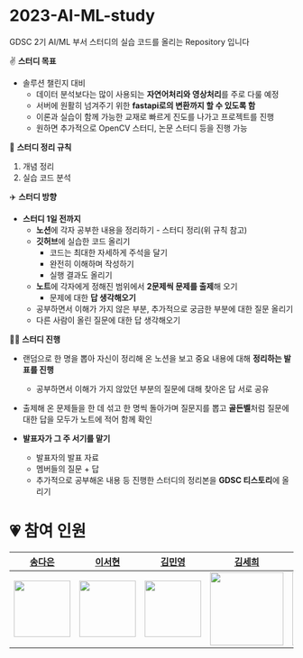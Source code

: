 # 2023-AI-ML-study
GDSC 2기 AI/ML 부서 스터디의 실습 코드를 올리는 Repository 입니다

✌️ **스터디 목표**

- 솔루션 챌린지 대비
    - 데이터 분석보다는 많이 사용되는 **자연어처리와 영상처리**를 주로 다룰 예정
    - 서버에 원활히 넘겨주기 위한 **fastapi로의 변환까지 할 수 있도록 함**
    - 이론과 실습이 함께 가능한 교재로 빠르게 진도를 나가고 프로젝트를 진행
    - 원하면 추가적으로 OpenCV 스터디, 논문 스터디 등을 진행 가능
    

🤘 **스터디 정리 규칙** 

1. 개념 정리 
2. 실습 코드 분석

✈️ **스터디 방향**

- **스터디 1일 전까지**
    - **노션**에 각자 공부한 내용을 정리하기 - 스터디 정리(위 규칙 참고)
    - **깃허브**에 실습한 코드 올리기
        - 코드는 최대한 자세하게 주석을 달기
        - 완전히 이해하며 작성하기
        - 실행 결과도 올리기
    - **노트**에 각자에게 정해진 범위에서 **2문제씩 문제를 출제**해 오기
        - 문제에 대한 **답 생각해오기**
    - 공부하면서 이해가 가지 않은 부분, 추가적으로 궁금한 부분에 대한 질문 올리기
    - 다른 사람이 올린 질문에 대한 답 생각해오기

🏃‍♀️ **스터디 진행**

- 랜덤으로 한 명을 뽑아 자신이 정리해 온 노션을 보고 중요 내용에 대해 **정리하는 발표를 진행**
    - 공부하면서 이해가 가지 않았던 부분의 질문에 대해 찾아온 답 서로 공유
- 출제해 온 문제들을 한 데 섞고 한 명씩 돌아가며 질문지를 뽑고 **골든벨**처럼 질문에 대한 답을 모두가 노트에 적어 함께 확인

- **발표자가 그 주 서기를 맡기**
    - 발표자의 발표 자료
    - 멤버들의 질문 + 답
    - 추가적으로 공부해온 내용 등 진행한 스터디의 정리본을 **GDSC 티스토리**에 올리기

# 💗 참여 인원

|[송다은](https://github.com/daeun6)|[이서현](https://github.com/bimeon)|[김민영](https://github.com/Skyminn)|[김세희](https://github.com/SeneKim)|[김채연](https://github.com/chaeyeoniklmw)|[이윤서](https://github.com/2ynnso)|[정은지](https://github.com/bbobburi)|
| --- | --- | --- | --- | --- | --- | --- |
|<img width="100" src="https://github.com/GDSC-SWU/2023-CS-Study/assets/63540652/0c4d01e2-20da-4684-84fc-bca57e87d676"/>|<img width="100" src="https://user-images.githubusercontent.com/63340879/231808117-97164d43-32da-44ed-85ca-c807603eef38.jpg"/>|<img width="100" src="https://github.com/GDSC-SWU/2023-CS-Study/assets/117229525/6305f888-e0c9-490a-9b02-09ba44062ca8"/>|<img width="130" src="https://user-images.githubusercontent.com/86971536/231524340-060eb465-5da1-4369-bdbe-35ac416be410.jpg"/>|<img width="130" src="https://github.com/GDSC-SWU/2023-CS-Study/assets/68415422/5f132973-ede5-4e82-b106-35e2be6f8fab"/>|<img width="130" src="https://github.com/GDSC-SWU/2023-CS-Study/assets/68415422/5f132973-ede5-4e82-b106-35e2be6f8fab"/>|<img width="130" src="https://github.com/GDSC-SWU/2023-CS-Study/assets/68415422/5f132973-ede5-4e82-b106-35e2be6f8fab"/>|

